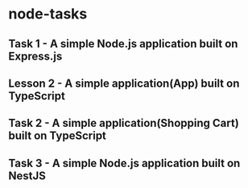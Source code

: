 # node-tasks

## Task 1 - A simple Node.js application built on Express.js

## Lesson 2 - A simple application(App) built on TypeScript

## Task 2 - A simple application(Shopping Cart) built on TypeScript

## Task 3 - A simple Node.js application built on NestJS